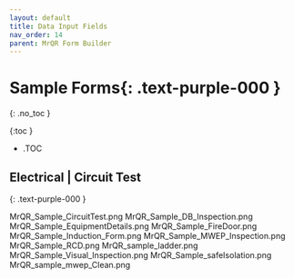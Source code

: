 ```yaml
---
layout: default
title: Data Input Fields
nav_order: 14
parent: MrQR Form Builder
---
```

# **Sample Forms**{: .text-purple-000 }
{: .no_toc }

{:toc }
- .TOC

## Electrical | Circuit Test
{: .text-purple-000 }

MrQR_Sample_CircuitTest.png
MrQR_Sample_DB_Inspection.png
MrQR_Sample_EquipmentDetails.png
MrQR_Sample_FireDoor.png
MrQR_Sample_Induction_Form.png
MrQR_Sample_MWEP_Inspection.png
MrQR_Sample_RCD.png
MrQR_sample_ladder.png
MrQR_Sample_Visual_Inspection.png
MrQR_Sample_safeIsolation.png
MrQR_sample_mwep_Clean.png
